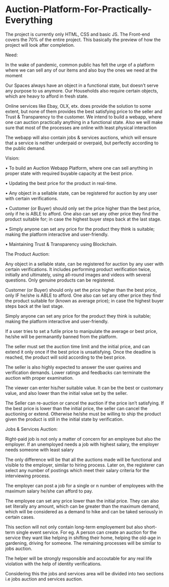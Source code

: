 # Auction-Platform-For-Practically-Everything

The project is currently only HTML, CSS and basic JS. The Front-end covers the 70% of the entire project. This basically the preview of how the project will look after completion.

Need: 

In the wake of pandemic, common public has felt the urge of a platform where we can sell any of our items and also buy the ones we need at the moment

Our Spaces always have an object in a functional state, but doesn’t serve any purpose to us anymore. Our Households also require certain objects, which are heavy to afford in fresh state.

Online services like Ebay, OLX, etx. does provide the solution to some extent, but none of them provides the best satisfying price to the seller and Trust & Transparency to the customer. We intend to build a webapp, where one can auction practically anything in a functional state. Also we will make sure that most of the processes are online with least physical interaction

The webapp will also contain jobs & services auctions, which will ensure that a service is neither underpaid or overpaid, but perfectly according to the public demand. 

Vision:

•	To build an Auction Webapp Platform, where one can sell anything in proper state with required buyable capacity at the best price.

•	Updating the best price for the product in real-time.


•	Any object in a sellable state, can be registered for auction by any user with certain verifications.

•	Customer (or Buyer) should only set the price higher than the best price, only if he is ABLE to afford. One also can set any other price they find the product suitable for; in case the highest buyer steps back at the last stage.


•	Simply anyone can set any price for the product they think is suitable; making the platform interactive and user-friendly.

•	Maintaining Trust & Transparency using Blockchain. 

The Product Auction:

Any object in a sellable state, can be registered for auction by any user with certain verifications. It includes performing product verification twice, initially and ultimately, using all-round images and videos with several questions. Only genuine products can be registered.

Customer (or Buyer) should only set the price higher than the best price, only IF he/she is ABLE to afford. One also can set any other price they find the product suitable for (known as average price); in case the highest buyer steps back at the last stage.

Simply anyone can set any price for the product they think is suitable; making the platform interactive and user-friendly.

If a user tries to set a futile price to manipulate the average or best price, he/she will be permanantly banned from the platform.  

The seller must set the auction time limit and the initial price, and can extend it only once if the best price is unsatisfying. Once the deadline is reached, the product will sold according to the best price. 

The seller is also highly expected to answer the user queires and verification demands. Lower ratings and feedbacks can terminate the auction with proper examination.

The viewer can enter his/her suitable value. It can be the best or customary value, and also lower than the initial value set by the seller. 

The Seller can re-auction or cancel the auction if the price isn’t satisfying. If the best price is lower than the initial price, the seller can cancel the auctioning or extend. Otherwise he/she must be willing to ship the product given the product is still in the initial state by verification.

Jobs & Services Auction: 

Right-paid job is not only a matter of concern for an employee but also the employer. If an unemployed needs a job with highest salary, the employer needs someone with least salary

The only difference will be that all the auctions made will be functional and visible to the employer, similar to hiring process. Later on, the registerer can select any number of postings which meet their salary criteria for the interviewing process. 

The employer can post a job for a single or n number of employees with the maximum salary he/she can afford to pay.

The employee can set any price lower than the initial price. They can also set literally any amount, which can be greater than the maximum demand, which will be considered as a demand to hike and can be taked seriously in certain cases.

This section will not only contain long-term employement but also short-term single event service. For eg. A person can create an auction for the service they want like helping in shifting their home, helping the old-age in gardening, driving for someone. The remaining processes will be similar to jobs auction.

The helper will be strongly responsible and accoutable for any real life violation with the help of identity verifications.

Considering this the jobs and services area will be divided into two sections i.e jobs auction and services auction.



